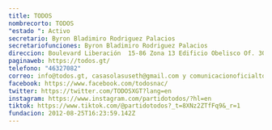 ```yaml
---
title: TODOS
nombrecorto: TODOS
"estado ": Activo
secretario: Byron Bladimiro Rodriguez Palacios
secretariofunciones: Byron Bladimiro Rodriguez Palacios
direccion: Boulevard Liberación  15-86 Zona 13 Edificio Obelisco Of. 308 Guatemala
paginaweb: https://todos.gt/
telefono: "46327082"
correo: info@todos.gt, casasolasuseth@gmail.com y comunicacionoficialtodos@gmail.com
facebook: https://www.facebook.com/todosnac/
twitter: https://twitter.com/TODOSXGT?lang=en
instagram: https://www.instagram.com/partidotodos/?hl=en
tiktok: https://www.tiktok.com/@partidotodos?_t=8XNz2ZTfFq9&_r=1
fundacion: 2012-08-25T16:23:59.142Z
---
```


